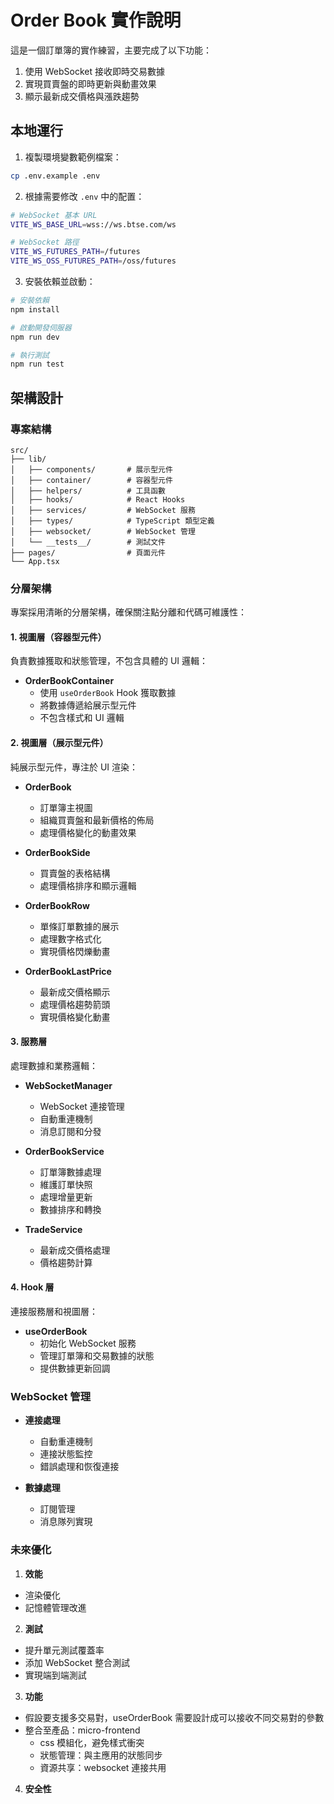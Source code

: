 # Order Book 實作說明

這是一個訂單簿的實作練習，主要完成了以下功能：

1. 使用 WebSocket 接收即時交易數據
2. 實現買賣盤的即時更新與動畫效果
3. 顯示最新成交價格與漲跌趨勢

## 本地運行

1. 複製環境變數範例檔案：

```bash
cp .env.example .env
```

2. 根據需要修改 `.env` 中的配置：

```bash
# WebSocket 基本 URL
VITE_WS_BASE_URL=wss://ws.btse.com/ws

# WebSocket 路徑
VITE_WS_FUTURES_PATH=/futures
VITE_WS_OSS_FUTURES_PATH=/oss/futures
```

3. 安裝依賴並啟動：

```bash
# 安裝依賴
npm install

# 啟動開發伺服器
npm run dev

# 執行測試
npm run test
```

## 架構設計

### 專案結構

```
src/
├── lib/
│   ├── components/       # 展示型元件
│   ├── container/        # 容器型元件
│   ├── helpers/          # 工具函數
│   ├── hooks/            # React Hooks
│   ├── services/         # WebSocket 服務
│   ├── types/            # TypeScript 類型定義
│   ├── websocket/        # WebSocket 管理
│   └── __tests__/        # 測試文件
├── pages/                # 頁面元件
└── App.tsx
```

### 分層架構

專案採用清晰的分層架構，確保關注點分離和代碼可維護性：

#### 1. 視圖層（容器型元件）

負責數據獲取和狀態管理，不包含具體的 UI 邏輯：

- **OrderBookContainer**
  - 使用 `useOrderBook` Hook 獲取數據
  - 將數據傳遞給展示型元件
  - 不包含樣式和 UI 邏輯

#### 2. 視圖層（展示型元件）

純展示型元件，專注於 UI 渲染：

- **OrderBook**

  - 訂單簿主視圖
  - 組織買賣盤和最新價格的佈局
  - 處理價格變化的動畫效果

- **OrderBookSide**

  - 買賣盤的表格結構
  - 處理價格排序和顯示邏輯

- **OrderBookRow**

  - 單條訂單數據的展示
  - 處理數字格式化
  - 實現價格閃爍動畫

- **OrderBookLastPrice**
  - 最新成交價格顯示
  - 處理價格趨勢箭頭
  - 實現價格變化動畫

#### 3. 服務層

處理數據和業務邏輯：

- **WebSocketManager**

  - WebSocket 連接管理
  - 自動重連機制
  - 消息訂閱和分發

- **OrderBookService**

  - 訂單簿數據處理
  - 維護訂單快照
  - 處理增量更新
  - 數據排序和轉換

- **TradeService**
  - 最新成交價格處理
  - 價格趨勢計算

#### 4. Hook 層

連接服務層和視圖層：

- **useOrderBook**
  - 初始化 WebSocket 服務
  - 管理訂單簿和交易數據的狀態
  - 提供數據更新回調

### WebSocket 管理

- **連接處理**

  - 自動重連機制
  - 連接狀態監控
  - 錯誤處理和恢復連接

- **數據處理**

  - 訂閱管理
  - 消息隊列實現

### 未來優化

1. **效能**

- 渲染優化
- 記憶體管理改進

2. **測試**

- 提升單元測試覆蓋率
- 添加 WebSocket 整合測試
- 實現端到端測試

3. **功能**

- 假設要支援多交易對，useOrderBook 需要設計成可以接收不同交易對的參數
- 整合至產品：micro-frontend
  - css 模組化，避免樣式衝突
  - 狀態管理：與主應用的狀態同步
  - 資源共享：websocket 連接共用

4. **安全性**
